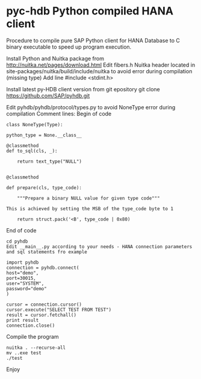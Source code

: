 # pyc-hdb Python compiled HANA client

Procedure to compile pure SAP Python client for HANA Database to C binary executable to speed up program execution.

Install Python and Nuitka package from http://nuitka.net/pages/download.html
Edit fibers.h Nuitka header located in site-packages/nuitka/build/include/nuitka to avoid error during compilation (missing type)
Add line
#include <stdint.h>

Install latest py-HDB client version from git epository
git clone https://github.com/SAP/pyhdb.git

Edit pyhdb/pyhdb/protocol/types.py to avoid NoneType error during compilation
Comment lines:
Begin of code

    class NoneType(Type):

    python_type = None.__class__

    @classmethod
    def to_sql(cls, _):

        return text_type("NULL")


    @classmethod

    def prepare(cls, type_code):

        """Prepare a binary NULL value for given type code"""
        
    This is achieved by setting the MSB of the type_code byte to 1

        return struct.pack('<B', type_code | 0x80)
 End of code    
        
    cd pyhdb
    Edit __main__.py according to your needs - HANA connection parameters and sql statements fro example
    
    import pyhdb
    connection = pyhdb.connect(
    host="demo",
    port=30015,
    user="SYSTEM",
    password="demo"
    )

    cursor = connection.cursor()
    cursor.execute("SELECT TEST FROM TEST")
    result = cursor.fetchall()
    print result
    connection.close()


Compile the program

    nuitka . --recurse-all
    mv ..exe test
    ./test

Enjoy
